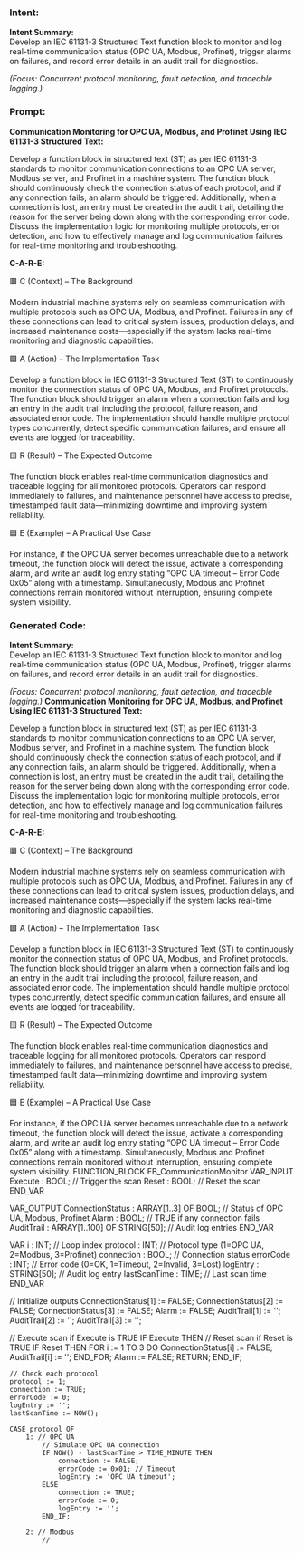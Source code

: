 ### Intent:
**Intent Summary:**  
Develop an IEC 61131-3 Structured Text function block to monitor and log real-time communication status (OPC UA, Modbus, Profinet), trigger alarms on failures, and record error details in an audit trail for diagnostics.  

*(Focus: Concurrent protocol monitoring, fault detection, and traceable logging.)*

### Prompt:
**Communication Monitoring for OPC UA, Modbus, and Profinet Using IEC 61131-3 Structured Text:**

Develop a function block in structured text (ST) as per IEC 61131-3 standards to monitor communication connections to an OPC UA server, Modbus server, and Profinet in a machine system. The function block should continuously check the connection status of each protocol, and if any connection fails, an alarm should be triggered. Additionally, when a connection is lost, an entry must be created in the audit trail, detailing the reason for the server being down along with the corresponding error code. Discuss the implementation logic for monitoring multiple protocols, error detection, and how to effectively manage and log communication failures for real-time monitoring and troubleshooting.

**C-A-R-E:**

🟥 C (Context) – The Background

Modern industrial machine systems rely on seamless communication with multiple protocols such as OPC UA, Modbus, and Profinet. Failures in any of these connections can lead to critical system issues, production delays, and increased maintenance costs—especially if the system lacks real-time monitoring and diagnostic capabilities.

🟩 A (Action) – The Implementation Task

Develop a function block in IEC 61131-3 Structured Text (ST) to continuously monitor the connection status of OPC UA, Modbus, and Profinet protocols. The function block should trigger an alarm when a connection fails and log an entry in the audit trail including the protocol, failure reason, and associated error code. The implementation should handle multiple protocol types concurrently, detect specific communication failures, and ensure all events are logged for traceability.

🟨 R (Result) – The Expected Outcome

The function block enables real-time communication diagnostics and traceable logging for all monitored protocols. Operators can respond immediately to failures, and maintenance personnel have access to precise, timestamped fault data—minimizing downtime and improving system reliability.

🟦 E (Example) – A Practical Use Case

For instance, if the OPC UA server becomes unreachable due to a network timeout, the function block will detect the issue, activate a corresponding alarm, and write an audit log entry stating “OPC UA timeout – Error Code 0x05” along with a timestamp. Simultaneously, Modbus and Profinet connections remain monitored without interruption, ensuring complete system visibility.

### Generated Code:
**Intent Summary:**  
Develop an IEC 61131-3 Structured Text function block to monitor and log real-time communication status (OPC UA, Modbus, Profinet), trigger alarms on failures, and record error details in an audit trail for diagnostics.  

*(Focus: Concurrent protocol monitoring, fault detection, and traceable logging.)*
**Communication Monitoring for OPC UA, Modbus, and Profinet Using IEC 61131-3 Structured Text:**

Develop a function block in structured text (ST) as per IEC 61131-3 standards to monitor communication connections to an OPC UA server, Modbus server, and Profinet in a machine system. The function block should continuously check the connection status of each protocol, and if any connection fails, an alarm should be triggered. Additionally, when a connection is lost, an entry must be created in the audit trail, detailing the reason for the server being down along with the corresponding error code. Discuss the implementation logic for monitoring multiple protocols, error detection, and how to effectively manage and log communication failures for real-time monitoring and troubleshooting.

**C-A-R-E:**

🟥 C (Context) – The Background

Modern industrial machine systems rely on seamless communication with multiple protocols such as OPC UA, Modbus, and Profinet. Failures in any of these connections can lead to critical system issues, production delays, and increased maintenance costs—especially if the system lacks real-time monitoring and diagnostic capabilities.

🟩 A (Action) – The Implementation Task

Develop a function block in IEC 61131-3 Structured Text (ST) to continuously monitor the connection status of OPC UA, Modbus, and Profinet protocols. The function block should trigger an alarm when a connection fails and log an entry in the audit trail including the protocol, failure reason, and associated error code. The implementation should handle multiple protocol types concurrently, detect specific communication failures, and ensure all events are logged for traceability.

🟨 R (Result) – The Expected Outcome

The function block enables real-time communication diagnostics and traceable logging for all monitored protocols. Operators can respond immediately to failures, and maintenance personnel have access to precise, timestamped fault data—minimizing downtime and improving system reliability.

🟦 E (Example) – A Practical Use Case

For instance, if the OPC UA server becomes unreachable due to a network timeout, the function block will detect the issue, activate a corresponding alarm, and write an audit log entry stating “OPC UA timeout – Error Code 0x05” along with a timestamp. Simultaneously, Modbus and Profinet connections remain monitored without interruption, ensuring complete system visibility.
FUNCTION_BLOCK FB_CommunicationMonitor
VAR_INPUT
    Execute : BOOL; // Trigger the scan
    Reset : BOOL; // Reset the scan
END_VAR

VAR_OUTPUT
    ConnectionStatus : ARRAY[1..3] OF BOOL; // Status of OPC UA, Modbus, Profinet
    Alarm : BOOL; // TRUE if any connection fails
    AuditTrail : ARRAY[1..100] OF STRING[50]; // Audit log entries
END_VAR

VAR
    i : INT; // Loop index
    protocol : INT; // Protocol type (1=OPC UA, 2=Modbus, 3=Profinet)
    connection : BOOL; // Connection status
    errorCode : INT; // Error code (0=OK, 1=Timeout, 2=Invalid, 3=Lost)
    logEntry : STRING[50]; // Audit log entry
    lastScanTime : TIME; // Last scan time
END_VAR

// Initialize outputs
ConnectionStatus[1] := FALSE;
ConnectionStatus[2] := FALSE;
ConnectionStatus[3] := FALSE;
Alarm := FALSE;
AuditTrail[1] := '';
AuditTrail[2] := '';
AuditTrail[3] := '';

// Execute scan if Execute is TRUE
IF Execute THEN
    // Reset scan if Reset is TRUE
    IF Reset THEN
        FOR i := 1 TO 3 DO
            ConnectionStatus[i] := FALSE;
            AuditTrail[i] := '';
        END_FOR;
        Alarm := FALSE;
        RETURN;
    END_IF;

    // Check each protocol
    protocol := 1;
    connection := TRUE;
    errorCode := 0;
    logEntry := '';
    lastScanTime := NOW();

    CASE protocol OF
        1: // OPC UA
            // Simulate OPC UA connection
            IF NOW() - lastScanTime > TIME_MINUTE THEN
                connection := FALSE;
                errorCode := 0x01; // Timeout
                logEntry := 'OPC UA timeout';
            ELSE
                connection := TRUE;
                errorCode := 0;
                logEntry := '';
            END_IF;

        2: // Modbus
            //
